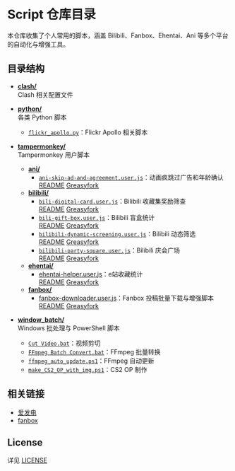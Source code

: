 # Script 仓库目录

本仓库收集了个人常用的脚本，涵盖 Bilibili、Fanbox、Ehentai、Ani 等多个平台的自动化与增强工具。

## 目录结构

- [**clash/**](./clash/)  
  Clash 相关配置文件

- [**python/**](./python/)  
  各类 Python 脚本  
  - [`flickr_apollo.py`](./python/flickr_apollo.py)：Flickr Apollo 相关脚本  

- [**tampermonkey/**](./tampermonkey/)  
  Tampermonkey 用户脚本  
  - [**ani/**](./tampermonkey/ani/)  
    - [`ani-skip-ad-and-agreement.user.js`](./tampermonkey/ani/ani-skip-ad-and-agreement.user.js)：动画疯跳过广告和年龄确认  
      [README](./tampermonkey/ani/ani-skip-ad-and-agreement)
      [Greasyfork](https://greasyfork.org/zh-CN/scripts/531907-%E5%8A%A8%E7%94%BB%E7%96%AF%E8%B7%B3%E8%BF%87%E5%B9%BF%E5%91%8A%E5%92%8C%E5%B9%B4%E9%BE%84%E7%A1%AE%E8%AE%A4)
  - [**bilibili/**](./tampermonkey/bilibili/)  
    - [`bili-digital-card.user.js`](./tampermonkey/bilibili/bili-digital-card.user.js)：Bilibili 收藏集奖励筛查  
      [README](./tampermonkey/bilibili/bili-digital-card)
      [Greasyfork](https://greasyfork.org/scripts/bili-digital-card)
    - [`bili-gift-box.user.js`](./tampermonkey/bilibili/bili-gift-box.user.js)：Bilibili 盲盒统计  
      [README](./tampermonkey/bilibili/bili-gift-box)
      [Greasyfork](https://greasyfork.org/scripts/bili-gift-box)
    - [`bilibili-dynamic-screening.user.js`](./tampermonkey/bilibili/bilibili-dynamic-screening.user.js)：Bilibili 动态筛选  
      [README](./tampermonkey/bilibili/bilibili-dynamic-screening)
      [Greasyfork](https://greasyfork.org/scripts/bilibili-dynamic-screening)
    - [`bilibili-party-square.user.js`](./tampermonkey/bilibili/bilibili-party-square.user.js)：Bilibili 庆会广场  
      [README](./tampermonkey/bilibili/bilibili-party-square)
      [Greasyfork](https://greasyfork.org/scripts/bili)
  - [**ehentai/**](./tampermonkey/ehentai/)  
    - [ehentai-helper.user.js](./tampermonkey/ehentai/eh.user.js)：e站收藏统计  
      [README](./tampermonkey/ehentai/eh)
      [Greasyfork](https://greasyfork.org/zh-CN/scripts/477539-e%E7%AB%99%E6%94%B6%E8%97%8F%E7%BB%9F%E8%AE%A1)
  - [**fanbox/**](./tampermonkey/fanbox/)  
    - [fanbox-downloader.user.js](./tampermonkey/fanbox/fanbox.user.js)：Fanbox 投稿批量下载与增强脚本  
      [README](./tampermonkey/fanbox/fanbox)
      [Greasyfork](https://greasyfork.org/zh-CN/scripts/482310-%E4%B8%8B%E8%BD%BD%E4%BD%A0%E8%B5%9E%E5%8A%A9%E7%9A%84fanbox)

- [**window_batch/**](./window_batch/)  
  Windows 批处理与 PowerShell 脚本  
  - [`Cut Video.bat`](./window_batch/Cut%20Video.bat)：视频剪切  
  - [`FFmpeg Batch Convert.bat`](./window_batch/FFmpeg%20Batch%20Convert.bat)：FFmpeg 批量转换  
  - [`ffmpeg_auto_update.ps1`](./window_batch/ffmpeg_auto_update.ps1)：FFmpeg 自动更新  
  - [`make_CS2_OP_with_img.ps1`](./window_batch/make_CS2_OP_with_img.ps1)：CS2 OP 制作  

## 相关链接

- [爱发电](https://afdian.net/@Schwi)
- [fanbox](https://schwi.fanbox.cc/)

## License

详见 [LICENSE](LICENSE)
